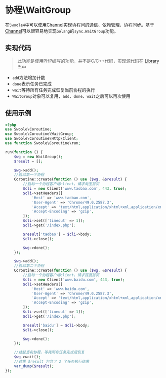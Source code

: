 # 协程\WaitGroup

在`Swoole4`中可以使用[Channel](/coroutine/channel)实现协程间的通信、依赖管理、协程同步。基于[Channel](/coroutine/channel)可以很容易地实现`Golang`的`sync.WaitGroup`功能。

## 实现代码

> 此功能是使用PHP编写的功能，并不是C/C++代码，实现源代码在 [Library](https://github.com/swoole/library/blob/master/src/core/Coroutine/WaitGroup.php) 当中

* `add`方法增加计数
* `done`表示任务已完成
* `wait`等待所有任务完成恢复当前协程的执行
* `WaitGroup`对象可以复用，`add`、`done`、`wait`之后可以再次使用

## 使用示例

```php
<?php
use Swoole\Coroutine;
use Swoole\Coroutine\WaitGroup;
use Swoole\Coroutine\Http\Client;
use function Swoole\Coroutine\run;

run(function () {
    $wg = new WaitGroup();
    $result = [];

    $wg->add();
    //启动第一个协程
    Coroutine::create(function () use ($wg, &$result) {
        //启动一个协程客户端client，请求淘宝首页
        $cli = new Client('www.taobao.com', 443, true);
        $cli->setHeaders([
            'Host' => 'www.taobao.com',
            'User-Agent' => 'Chrome/49.0.2587.3',
            'Accept' => 'text/html,application/xhtml+xml,application/xml',
            'Accept-Encoding' => 'gzip',
        ]);
        $cli->set(['timeout' => 1]);
        $cli->get('/index.php');

        $result['taobao'] = $cli->body;
        $cli->close();

        $wg->done();
    });

    $wg->add();
    //启动第二个协程
    Coroutine::create(function () use ($wg, &$result) {
        //启动一个协程客户端client，请求百度首页
        $cli = new Client('www.baidu.com', 443, true);
        $cli->setHeaders([
            'Host' => 'www.baidu.com',
            'User-Agent' => 'Chrome/49.0.2587.3',
            'Accept' => 'text/html,application/xhtml+xml,application/xml',
            'Accept-Encoding' => 'gzip',
        ]);
        $cli->set(['timeout' => 1]);
        $cli->get('/index.php');

        $result['baidu'] = $cli->body;
        $cli->close();

        $wg->done();
    });

    //挂起当前协程，等待所有任务完成后恢复
    $wg->wait();
    //这里 $result 包含了 2 个任务执行结果
    var_dump($result);
});
```
